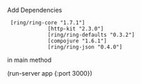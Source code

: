 Add Dependencies

     [ring/ring-core "1.7.1"]                 
                 [http-kit "2.3.0"]
                 [ring/ring-defaults "0.3.2"]
                 [compojure "1.6.1"]
                 [ring/ring-json "0.4.0"]


in main method

  (run-server app {:port 3000})

  